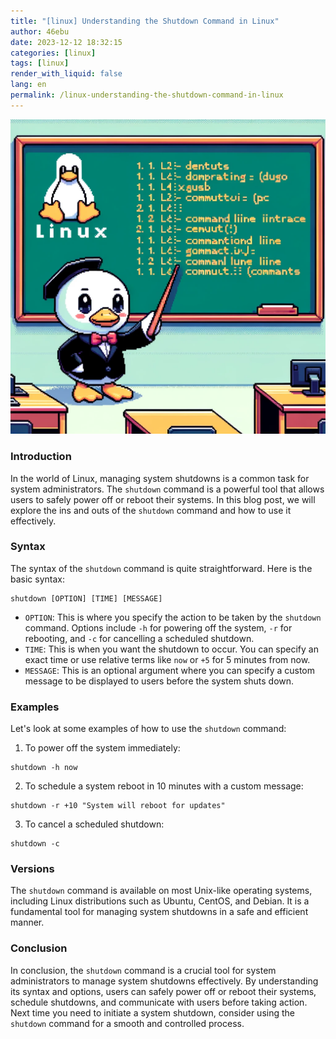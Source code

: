 ```yaml
---
title: "[linux] Understanding the Shutdown Command in Linux"
author: 46ebu
date: 2023-12-12 18:32:15 
categories: [linux]
tags: [linux]
render_with_liquid: false
lang: en
permalink: /linux-understanding-the-shutdown-command-in-linux
---
```


![Intro](/assets/img/post/linux.png)
### Introduction
In the world of Linux, managing system shutdowns is a common task for system administrators. The `shutdown` command is a powerful tool that allows users to safely power off or reboot their systems. In this blog post, we will explore the ins and outs of the `shutdown` command and how to use it effectively.

### Syntax
The syntax of the `shutdown` command is quite straightforward. Here is the basic syntax:

```
shutdown [OPTION] [TIME] [MESSAGE]
```

- `OPTION`: This is where you specify the action to be taken by the `shutdown` command. Options include `-h` for powering off the system, `-r` for rebooting, and `-c` for cancelling a scheduled shutdown.
- `TIME`: This is when you want the shutdown to occur. You can specify an exact time or use relative terms like `now` or `+5` for 5 minutes from now.
- `MESSAGE`: This is an optional argument where you can specify a custom message to be displayed to users before the system shuts down.

### Examples
Let's look at some examples of how to use the `shutdown` command:

1. To power off the system immediately:
```
shutdown -h now
```

2. To schedule a system reboot in 10 minutes with a custom message:
```
shutdown -r +10 "System will reboot for updates"
```

3. To cancel a scheduled shutdown:
```
shutdown -c
```

### Versions
The `shutdown` command is available on most Unix-like operating systems, including Linux distributions such as Ubuntu, CentOS, and Debian. It is a fundamental tool for managing system shutdowns in a safe and efficient manner.

### Conclusion
In conclusion, the `shutdown` command is a crucial tool for system administrators to manage system shutdowns effectively. By understanding its syntax and options, users can safely power off or reboot their systems, schedule shutdowns, and communicate with users before taking action. Next time you need to initiate a system shutdown, consider using the `shutdown` command for a smooth and controlled process.